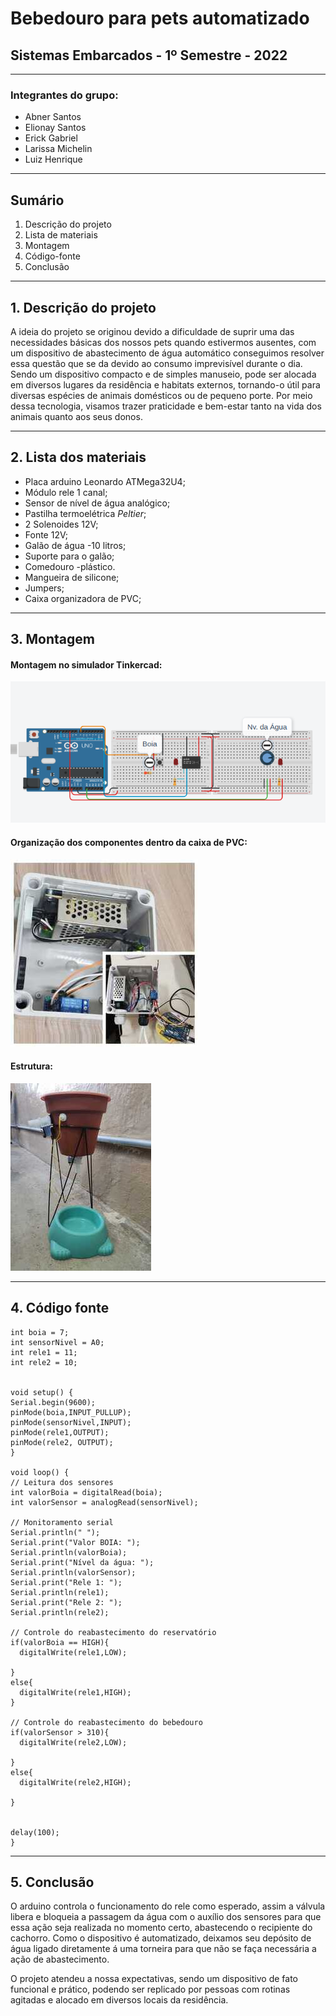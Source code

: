 # Bebedouro para pets automatizado

## Sistemas Embarcados - 1º Semestre - 2022
---

### Integrantes do grupo: 

- Abner Santos
- Elionay Santos
- Erick Gabriel
- Larissa Michelin
- Luiz Henrique
---

## Sumário

1.	Descrição do projeto
2.	Lista de materiais
3.	Montagem
4.	Código-fonte
5.	Conclusão
---

## 1. Descrição do projeto

  A ideia do projeto se originou devido a dificuldade de suprir uma das necessidades básicas dos nossos pets quando estivermos ausentes, com um dispositivo de abastecimento de água automático conseguimos resolver essa questão que se da devido ao consumo imprevisível durante o dia. Sendo um dispositivo compacto e de simples manuseio, pode ser alocada em diversos lugares da residência e habitats externos, tornando-o útil para diversas espécies de animais domésticos ou de pequeno porte.  Por meio dessa tecnologia, visamos trazer praticidade e bem-estar tanto na vida dos animais quanto aos seus donos.

---

 ## 2. Lista dos materiais
 
  - Placa arduino Leonardo ATMega32U4;
  - Módulo rele 1 canal;
  - Sensor de nível de água analógico;
  - Pastilha termoelétrica *Peltier*;
  - 2 Solenoides 12V;
  - Fonte 12V;
  - Galão de água -10 litros;
  - Suporte para o galão;
  - Comedouro -plástico.
  - Mangueira de silicone;
  - Jumpers;
  - Caixa organizadora de PVC;
---

## 3. Montagem
#### Montagem no simulador Tinkercad:
 ![](/Imagens/montagem.png)                     
 
 
#### Organização dos componentes dentro da caixa de PVC:
![](/Imagens/caixa.jpeg)                       

#### Estrutura:
![](./Imagens/estrutura.jpeg)                         

---

## 4. Código fonte

```
int boia = 7;
int sensorNivel = A0;
int rele1 = 11;
int rele2 = 10;


void setup() {
Serial.begin(9600);
pinMode(boia,INPUT_PULLUP);
pinMode(sensorNivel,INPUT);
pinMode(rele1,OUTPUT);
pinMode(rele2, OUTPUT);
}

void loop() {
// Leitura dos sensores
int valorBoia = digitalRead(boia);
int valorSensor = analogRead(sensorNivel);

// Monitoramento serial
Serial.println(" ");
Serial.print("Valor BOIA: ");
Serial.println(valorBoia);
Serial.print("Nível da água: ");
Serial.println(valorSensor);
Serial.print("Rele 1: ");
Serial.println(rele1);
Serial.print("Rele 2: ");
Serial.println(rele2);

// Controle do reabastecimento do reservatório
if(valorBoia == HIGH){ 
  digitalWrite(rele1,LOW);
  
} 
else{
  digitalWrite(rele1,HIGH);
}

// Controle do reabastecimento do bebedouro
if(valorSensor > 310){ 
  digitalWrite(rele2,LOW);
  
} 
else{
  digitalWrite(rele2,HIGH);
  
}


delay(100);
}

```
---

## 5. Conclusão

 O arduino controla o funcionamento do rele como esperado, assim a válvula libera e bloqueia a passagem da água com o auxílio dos sensores para que essa ação seja realizada no momento certo, abastecendo o recipiente do cachorro. Como o dispositivo é automatizado, deixamos seu depósito de água ligado diretamente á uma torneira para que não se faça necessária a ação de abastecimento.

 O projeto atendeu a nossa expectativas, sendo um dispositivo de fato funcional e prático, podendo ser replicado por pessoas com rotinas agitadas e alocado em diversos locais da residência.
